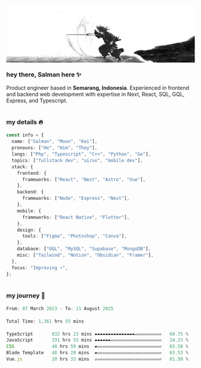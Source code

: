 <div align="center" style="display: flex; justify-content: center;">
    <img align="center" src="./public/banner.jpg" alt="Msafdev Header" style="width: 100%; height: auto">
</div>

### hey there, Salman here ✨

Product engineer based in **Semarang, Indonesia**. Experienced in frontend and backend web development with expertise in Next, React, SQL, GQL, Express, and Typescript.

#

### my details 🔥

```typescript
const info = {
  name: ["Salman", "Moon", "Kei"],
  pronouns: ["He", "Him", "They"],
  langs: ["Php", "Typescript", "C++", "Python", "Go"],
  topics: ["fullstack dev", "ui/ux", "mobile dev"],
  stack: {
    frontend: {
      frameworks: ["React", "Next", "Astro", "Vue"],
    },
    backend: {
      frameworks: ["Node", "Express", "Nest"],
    },
    mobile: {
      frameworks: ["React Native", "Flutter"],
    },
    design: {
      tools: ["Figma", "Photoshop", "Canva"],
    },
    database: ["GQL", "MySQL", "Supabase", "MongoDB"],
    misc: ["Tailwind", "Notion", "Obsidian", "Framer"],
  },
  focus: "Improving ⚡",
};
```

#

### my journey 🤖

<!--START_SECTION:waka-->

```typescript
From: 07 March 2023 - To: 11 August 2025

Total Time: 1,361 hrs 55 mins

TypeScript       832 hrs 23 mins ▰▰▰▰▰▰▰▰▰▰▰▰▰▰▰▱▱▱▱▱▱▱▱▱▱   60.75 %
JavaScript       331 hrs 55 mins ▰▰▰▰▰▰▱▱▱▱▱▱▱▱▱▱▱▱▱▱▱▱▱▱▱   24.23 %
CSS              48 hrs 59 mins  ▰▱▱▱▱▱▱▱▱▱▱▱▱▱▱▱▱▱▱▱▱▱▱▱▱   03.58 %
Blade Template   48 hrs 20 mins  ▰▱▱▱▱▱▱▱▱▱▱▱▱▱▱▱▱▱▱▱▱▱▱▱▱   03.53 %
Vue.js           20 hrs 33 mins  ▱▱▱▱▱▱▱▱▱▱▱▱▱▱▱▱▱▱▱▱▱▱▱▱▱   01.50 %
```

<!--END_SECTION:waka-->
